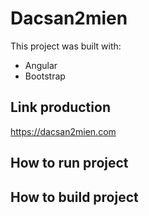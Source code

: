 # Dacsan2mien

This project was built with:
- Angular 
- Bootstrap

## Link production

https://dacsan2mien.com

## How to run project


## How to build project

